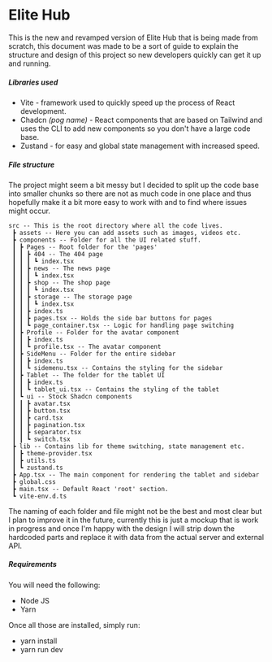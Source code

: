# Elite Hub

This is the new and revamped version of Elite Hub that is being made from scratch, this document was made to be a sort of guide to explain the structure and design of this project so new developers quickly can get it up and running.

##### Libraries used
* Vite - framework used to quickly speed up the process of React development.
* Chadcn *(pog name)* - React components that are based on Tailwind and uses the CLI to add new components so you don't have a large code base.
* Zustand - for easy and global state management with increased speed.

##### File structure
The project might seem a bit messy but I decided to split up the code base into smaller chunks so there are not as much code in one place and thus hopefully make it a bit more easy to work with and to find where issues might occur.

```
src -- This is the root directory where all the code lives.
 ┣ assets -- Here you can add assets such as images, videos etc.
 ┣ components -- Folder for all the UI related stuff.
 ┃ ┣ Pages -- Root folder for the 'pages'
 ┃ ┃ ┣ 404 -- The 404 page
 ┃ ┃ ┃ ┗ index.tsx
 ┃ ┃ ┣ news -- The news page
 ┃ ┃ ┃ ┗ index.tsx
 ┃ ┃ ┣ shop -- The shop page
 ┃ ┃ ┃ ┗ index.tsx
 ┃ ┃ ┣ storage -- The storage page
 ┃ ┃ ┃ ┗ index.tsx
 ┃ ┃ ┣ index.ts
 ┃ ┃ ┣ pages.tsx -- Holds the side bar buttons for pages
 ┃ ┃ ┗ page_container.tsx -- Logic for handling page switching
 ┃ ┣ Profile -- Folder for the avatar component
 ┃ ┃ ┣ index.ts
 ┃ ┃ ┗ profile.tsx -- The avatar component
 ┃ ┣ SideMenu -- Folder for the entire sidebar
 ┃ ┃ ┣ index.ts
 ┃ ┃ ┗ sidemenu.tsx -- Contains the styling for the sidebar
 ┃ ┣ Tablet -- The folder for the tablet UI
 ┃ ┃ ┣ index.ts
 ┃ ┃ ┗ tablet_ui.tsx -- Contains the styling of the tablet
 ┃ ┗ ui -- Stock Shadcn components
 ┃ ┃ ┣ avatar.tsx
 ┃ ┃ ┣ button.tsx
 ┃ ┃ ┣ card.tsx
 ┃ ┃ ┣ pagination.tsx
 ┃ ┃ ┣ separator.tsx
 ┃ ┃ ┗ switch.tsx
 ┣ lib -- Contains lib for theme switching, state management etc.
 ┃ ┣ theme-provider.tsx
 ┃ ┣ utils.ts
 ┃ ┗ zustand.ts
 ┣ App.tsx -- The main component for rendering the tablet and sidebar
 ┣ global.css
 ┣ main.tsx -- Default React 'root' section.
 ┗ vite-env.d.ts
```

The naming of each folder and file might not be the best and most clear but I plan to improve it in the future, currently this is just a mockup that is work in progress and once I'm happy with the design I will strip down the hardcoded parts and replace it with data from the actual server and external API.

##### Requirements

You will need the following:
* Node JS
* Yarn

Once all those are installed, simply run:
* yarn install
* yarn run dev
